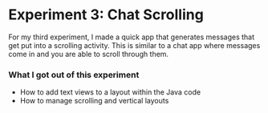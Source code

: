 # Experiment 3: Chat Scrolling
For my third experiment, I made a quick app that generates messages that get put into a scrolling activity. This is similar to a chat app where messages come in and you are able to scroll through them.

### What I got out of this experiment
- How to add text views to a layout within the Java code
- How to manage scrolling and vertical layouts
